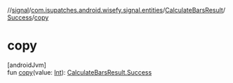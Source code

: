 //[signal](../../../../index.md)/[com.isupatches.android.wisefy.signal.entities](../../index.md)/[CalculateBarsResult](../index.md)/[Success](index.md)/[copy](copy.md)

# copy

[androidJvm]\
fun [copy](copy.md)(value: [Int](https://kotlinlang.org/api/latest/jvm/stdlib/kotlin/-int/index.html)): [CalculateBarsResult.Success](index.md)
